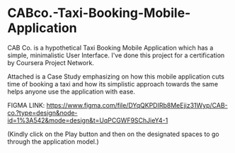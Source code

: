 # CABco.-Taxi-Booking-Mobile-Application
CAB Co. is a hypothetical Taxi Booking Mobile Application which has a simple, minimalistic User Interface.
I've done this project for a certification by Coursera Project Network.

Attached is a Case Study emphasizing on how this mobile application cuts time of booking a taxi and how its simplistic approach towards the same helps anyone use the application with ease.

FIGMA LINK: https://www.figma.com/file/DYqQKPDIRb8MeEjiz31Wyp/CAB-co.?type=design&node-id=1%3A542&mode=design&t=UqPCGWF9SChJieY4-1

(Kindly click on the Play button and then on the designated spaces to go through the application model.)
